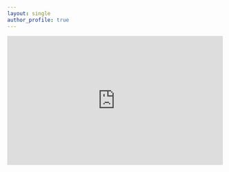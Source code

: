 ```yaml
---
layout: single
author_profile: true
---
```


<iframe src="https://stfate.site/embed/user-timeline/9vs161e5aj8t0001?maxHeight=500" data-misskey-embed-id="v1_9fc733fd-28ac-4420-bf9b-ab051a13f6ef" loading="lazy" referrerpolicy="strict-origin-when-cross-origin" style="border: none; width: 100%; max-width: 500px; height: 300px; color-scheme: light dark;"></iframe>
<script defer src="https://stfate.site/embed.js"></script>
